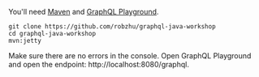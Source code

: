 You'll need [Maven](https://maven.apache.org/install.html) and [GraphQL Playground](https://electronjs.org/apps/graphql-playground).

```
git clone https://github.com/robzhu/graphql-java-workshop
cd graphql-java-workshop
mvn:jetty
```

Make sure there are no errors in the console. Open GraphQL Playground and open the endpoint: http://localhost:8080/graphql.
